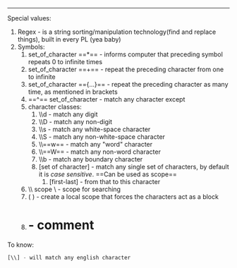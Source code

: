 ***
Special values:
1. Regex - is a string sorting/manipulation technology(find and replace things), built in every PL (yea baby)
2. Symbols:
	1. set_of_character ==*== - informs computer that preceding symbol repeats 0 to infinite times 
	2. set_of_character ==+== - repeat the preceding character from one to infinite 
	3. set_of_character =={...}== - repeat the preceding character as many time, as mentioned in brackets 
	4. ==^== set_of_character - match any character except 
	5. character classes:
		1. \\\\d - match any digit 
		2. \\\\D -  match any non-digit 
		3. \\\\s - match any white-space character
		4. \\\\S - match any non-white-space character 
		5. \\\\==w== - match any "word" character
		6. \\\\==W== - match any non-word character 
		7. \\\\b - match any boundary character 
		8. [set of character] - match any single set of characters, by default it is *case sensitive*. ==Can be used as scope==
			1. [first-last] - from that to this character 
	6. \\\\ scope \\ - scope for searching 
	7. ( ) - create a local scope that forces the characters act as a block
	8. # - comment 
To know:
```ts
[\\] - will match any english character 
```